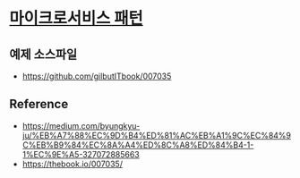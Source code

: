 # [마이크로서비스 패턴](http://www.ssg.com/item/itemView.ssg?itemId=1000048545760)

## 예제 소스파일

* https://github.com/gilbutITbook/007035

## Reference

* https://medium.com/byungkyu-ju/%EB%A7%88%EC%9D%B4%ED%81%AC%EB%A1%9C%EC%84%9C%EB%B9%84%EC%8A%A4%ED%8C%A8%ED%84%B4-1-1%EC%9E%A5-327072885663
* https://thebook.io/007035/

